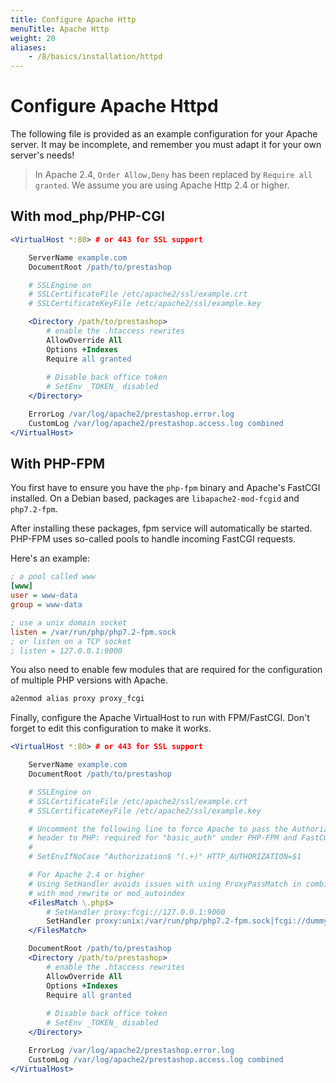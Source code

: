 ```yaml
---
title: Configure Apache Http
menuTitle: Apache Http
weight: 20
aliases:
    - /8/basics/installation/httpd
---
```


# Configure Apache Httpd

The following file is provided as an example configuration for your Apache server.
It may be incomplete, and remember you must adapt it for your own server's needs!

> In Apache 2.4, `Order Allow,Deny` has been replaced by `Require all granted`. 
> We assume you are using Apache Http 2.4 or higher.


## With mod_php/PHP-CGI

```apache
<VirtualHost *:80> # or 443 for SSL support

    ServerName example.com
    DocumentRoot /path/to/prestashop

    # SSLEngine on
    # SSLCertificateFile /etc/apache2/ssl/example.crt
    # SSLCertificateKeyFile /etc/apache2/ssl/example.key

    <Directory /path/to/prestashop>
        # enable the .htaccess rewrites
        AllowOverride All
        Options +Indexes
        Require all granted
        
        # Disable back office token
        # SetEnv _TOKEN_ disabled
    </Directory>

    ErrorLog /var/log/apache2/prestashop.error.log
    CustomLog /var/log/apache2/prestashop.access.log combined
</VirtualHost>
```


## With PHP-FPM

You first have to ensure you have the `php-fpm` binary and Apache's FastCGI installed.
On a Debian based, packages are `libapache2-mod-fcgid` and `php7.2-fpm`.

After installing these packages, fpm service will automatically be started.
PHP-FPM uses so-called pools to handle incoming FastCGI requests. 

Here's an example:

```ini
; a pool called www
[www]
user = www-data
group = www-data

; use a unix domain socket
listen = /var/run/php/php7.2-fpm.sock
; or listen on a TCP socket
; listen = 127.0.0.1:9000

```

You also need to enable few modules that are required for the configuration of multiple PHP versions with Apache.

```bash
a2enmod alias proxy proxy_fcgi
```

Finally, configure the Apache VirtualHost to run with FPM/FastCGI.
Don't forget to edit this configuration to make it works.

```apache
<VirtualHost *:80> # or 443 for SSL support

    ServerName example.com
    DocumentRoot /path/to/prestashop

    # SSLEngine on
    # SSLCertificateFile /etc/apache2/ssl/example.crt
    # SSLCertificateKeyFile /etc/apache2/ssl/example.key

    # Uncomment the following line to force Apache to pass the Authorization
    # header to PHP: required for "basic_auth" under PHP-FPM and FastCGI
    #
    # SetEnvIfNoCase ^Authorization$ "(.+)" HTTP_AUTHORIZATION=$1

    # For Apache 2.4 or higher
    # Using SetHandler avoids issues with using ProxyPassMatch in combination
    # with mod_rewrite or mod_autoindex
    <FilesMatch \.php$>
        # SetHandler proxy:fcgi://127.0.0.1:9000
        SetHandler proxy:unix:/var/run/php/php7.2-fpm.sock|fcgi://dummy
    </FilesMatch>

    DocumentRoot /path/to/prestashop
    <Directory /path/to/prestashop>
        # enable the .htaccess rewrites
        AllowOverride All
        Options +Indexes
        Require all granted
        
        # Disable back office token
        # SetEnv _TOKEN_ disabled
    </Directory>

    ErrorLog /var/log/apache2/prestashop.error.log
    CustomLog /var/log/apache2/prestashop.access.log combined
</VirtualHost>
```
